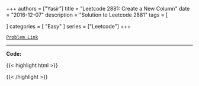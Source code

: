 
+++
authors = ["Yasir"]
title = "Leetcode 2881: Create a New Column"
date = "2016-12-07"
description = "Solution to Leetcode 2881"
tags = [
    
]
categories = [
    "Easy"
]
series = ["Leetcode"]
+++



[`Problem Link`](https://leetcode.com/problems/create-a-new-column/description/)

---

**Code:**

{{< highlight html >}}

{{< /highlight >}}

